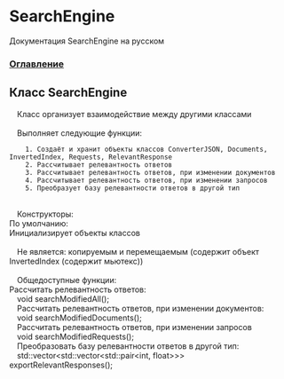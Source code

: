 # SearchEngine
Документация SearchEngine на русском

### [Оглавление](../index.md)

## Класс SearchEngine
&emsp;Класс организует взаимодействие между другими классами\
\
&emsp;Выполняет следующие функции:
		
		1. Создаёт и хранит объекты классов ConverterJSON, Documents, InvertedIndex, Requests, RelevantResponse
		2. Рассчитывает релевантность ответов
		3. Рассчитывает релевантность ответов, при изменении документов
		4. Рассчитывает релевантность ответов, при изменении запросов
		5. Преобразует базу релевантности ответов в другой тип
\
&emsp;Конструкторы:\
По умолчанию:\
Инициализирует объекты классов\
\
&emsp;Не является: копируемым и перемещаемым (содержит объект InvertedIndex (содержит мьютекс))\
\
&emsp;Общедоступные функции:\
Рассчитать релевантность ответов:\
&emsp;void searchModifiedAll();\
&emsp;Рассчитать релевантность ответов, при изменении документов:\
&emsp;void searchModifiedDocuments();\
&emsp;Рассчитать релевантность ответов, при изменении запросов\
&emsp;void searchModifiedRequests();\
&emsp;Преобразовать базу релевантности ответов в другой тип:\
&emsp;std::vector<std::vector<std::pair<int, float>>> exportRelevantResponses();
  
